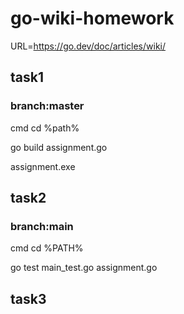 # go-wiki-homework

URL=https://go.dev/doc/articles/wiki/

## task1
### branch:master
cmd cd %path%

go build assignment.go

assignment.exe



## task2

### branch:main

cmd cd %PATH%

go test main_test.go assignment.go

## task3



